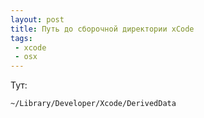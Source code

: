 ```yaml
---
layout: post
title: Путь до сборочной директории xCode
tags:
 - xcode
 - osx
---
```


Тут:

```
~/Library/Developer/Xcode/DerivedData
```

